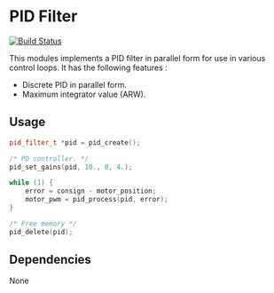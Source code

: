 # PID Filter
[![Build Status](https://travis-ci.org/cvra/pid.png)](https://travis-ci.org/cvra/pid)

This modules implements a PID filter in parallel form for use in various control loops.
It has the following features :

* Discrete PID in parallel form.
* Maximum integrator value (ARW).


## Usage
```cpp
pid_filter_t *pid = pid_create();

/* PD controller. */
pid_set_gains(pid, 10., 0, 4.);

while (1) {
    error = consign - motor_position;
    motor_pwm = pid_process(pid, error);
}

/* Free memory */
pid_delete(pid);
```

## Dependencies
None

